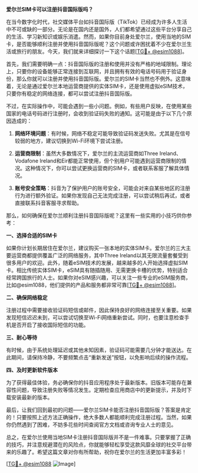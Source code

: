 **爱尔兰SIM卡可以注册抖音国际版吗？**

在当今数字化时代，社交媒体平台如抖音国际版（TikTok）已经成为许多人生活中不可或缺的一部分。无论是在国内还是国外，人们都希望通过这些平台分享自己的生活、学习新知识或娱乐消遣。然而，如果你目前身处爱尔兰，使用当地的SIM卡，是否能够顺利注册并使用抖音国际版呢？这个问题或许困扰着不少在爱尔兰生活或旅行的朋友。今天，我们就来详细探讨一下这个话题[[TG💪+ @esim1088](https://t.me/s/esim1088)]。

首先，我们需要明确一点：抖音国际版的注册和使用并没有严格的地域限制。理论上，只要你的设备能够正常连接到互联网，并且拥有有效的电话号码用于验证身份，那么你就可以注册并使用抖音国际版。爱尔兰的SIM卡当然也不例外。这意味着，无论是通过爱尔兰本地运营商提供的实体SIM卡，还是使用虚拟eSIM技术，只要你有稳定的网络连接，都可以尝试注册抖音国际版。

不过，在实际操作中，可能会遇到一些小问题。例如，有些用户反映，在使用某些国家的电话号码进行注册时，会收到验证码失败的通知。这可能是由于以下几个原因造成的：

1. **网络环境问题**：有时候，网络不稳定可能导致验证码发送失败。尤其是在信号较弱的地方，建议切换到Wi-Fi环境下尝试注册。
   
2. **运营商限制**：虽然大多数情况下，爱尔兰的主流运营商如Three Ireland、Vodafone Ireland和Eir都能正常使用，但个别用户可能遇到运营商限制的情况。这种情况下，你可以尝试更换运营商的SIM卡，或者联系客服了解具体情况。

3. **账号安全策略**：抖音为了保护用户的账号安全，可能会对来自某些地区的注册行为进行额外验证。如果你发现自己无法完成注册，可以尝试稍后再试，或者直接联系抖音客服寻求帮助。

那么，如何确保在爱尔兰顺利注册抖音国际版呢？这里有一些实用的小技巧供你参考：

**一、选择合适的SIM卡**

如果你计划长期居住在爱尔兰，建议购买一张本地的实体SIM卡。爱尔兰的三大主要运营商都提供覆盖广泛的网络服务，其中Three Ireland以其无限流量套餐受到很多用户的欢迎。此外，随着eSIM技术的发展，越来越多的人开始选择虚拟SIM卡。相比传统实体SIM卡，eSIM具有随插随用、无需更换卡槽的优势，特别适合经常跨国旅行的人士。如果你对eSIM感兴趣，可以关注一些专业的eSIM服务商，比如@esim1088，他们提供的产品和服务都非常可靠[[TG💪+ @esim1088](https://t.me/s/esim1088)]。

**二、确保网络稳定**

注册过程中需要接收验证码短信或邮件，因此保持良好的网络连接至关重要。如果发现短信迟迟未到，可以尝试切换至Wi-Fi网络重新尝试。同时，也要注意检查手机是否开启了接收国际短信的功能。

**三、耐心等待**

有时候，由于系统处理延迟或其他未知因素，验证码可能需要几分钟才能送达。在此期间，请保持冷静，不要频繁点击“重新发送”按钮，以免影响后续的操作流程。

**四、及时更新软件版本**

为了获得最佳体验，务必确保你的抖音应用程序处于最新版本。旧版本可能存在兼容性问题，导致注册失败等情况发生。定期检查应用商店中的更新提示，并及时下载安装最新的版本。

最后，让我们回到最初的问题——爱尔兰SIM卡能否注册抖音国际版？答案是肯定的！只要按照上述方法正确操作，绝大多数人都能顺利完成注册过程。当然，如果你仍然遇到了困难，不妨多花些时间查阅官方文档或咨询专业人士的意见。

总之，在爱尔兰使用当地SIM卡注册抖音国际版并不是一件难事。只要掌握了正确的技巧，并注意规避潜在的风险点，你就能够轻松享受这款风靡全球的社交平台带来的乐趣了。希望这篇文章对你有所帮助，祝你在爱尔兰的生活更加丰富多彩！

[[TG💪+ @esim1088](https://t.me/s/esim1088) ![Image](https://i.postimg.cc/4NQfJmqS/Snipaste-2025-05-13-00-14-12.png)]